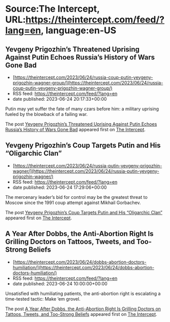 # Source:The Intercept, URL:https://theintercept.com/feed/?lang=en, language:en-US

## Yevgeny Prigozhin’s Threatened Uprising Against Putin Echoes Russia’s History of Wars Gone Bad
 - [https://theintercept.com/2023/06/24/russia-coup-putin-yevgeny-prigozhin-wagner-group/](https://theintercept.com/2023/06/24/russia-coup-putin-yevgeny-prigozhin-wagner-group/)
 - RSS feed: https://theintercept.com/feed/?lang=en
 - date published: 2023-06-24 20:17:33+00:00

<p>Putin may yet suffer the fate of many czars before him: a military uprising fueled by the blowback of a failing war.</p>
<p>The post <a href="https://theintercept.com/2023/06/24/russia-coup-putin-yevgeny-prigozhin-wagner-group/" rel="nofollow">Yevgeny Prigozhin’s Threatened Uprising Against Putin Echoes Russia’s History of Wars Gone Bad</a> appeared first on <a href="https://theintercept.com" rel="nofollow">The Intercept</a>.</p>

## Yevgeny Prigozhin’s Coup Targets Putin and His “Oligarchic Clan”
 - [https://theintercept.com/2023/06/24/russia-putin-yevgeny-prigozhin-wagner/](https://theintercept.com/2023/06/24/russia-putin-yevgeny-prigozhin-wagner/)
 - RSS feed: https://theintercept.com/feed/?lang=en
 - date published: 2023-06-24 17:29:06+00:00

<p>The mercenary leader’s bid for control may be the greatest threat to Moscow since the 1991 coup attempt against Mikhail Gorbachev.</p>
<p>The post <a href="https://theintercept.com/2023/06/24/russia-putin-yevgeny-prigozhin-wagner/" rel="nofollow">Yevgeny Prigozhin’s Coup Targets Putin and His “Oligarchic Clan”</a> appeared first on <a href="https://theintercept.com" rel="nofollow">The Intercept</a>.</p>

## A Year After Dobbs, the Anti-Abortion Right Is Grilling Doctors on Tattoos, Tweets, and Too-Strong Beliefs
 - [https://theintercept.com/2023/06/24/dobbs-abortion-doctors-humiliation/](https://theintercept.com/2023/06/24/dobbs-abortion-doctors-humiliation/)
 - RSS feed: https://theintercept.com/feed/?lang=en
 - date published: 2023-06-24 10:00:00+00:00

<p>Unsatisfied with humiliating patients, the anti-abortion right is escalating a time-tested tactic: Make ’em grovel.</p>
<p>The post <a href="https://theintercept.com/2023/06/24/dobbs-abortion-doctors-humiliation/" rel="nofollow">A Year After Dobbs, the Anti-Abortion Right Is Grilling Doctors on Tattoos, Tweets, and Too-Strong Beliefs</a> appeared first on <a href="https://theintercept.com" rel="nofollow">The Intercept</a>.</p>


